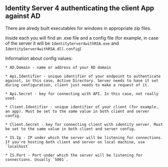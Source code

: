 ## Identity Server 4 authenticating the client App against AD

There are alredy built executables for windows in appropriate zip files.

Inside each you will find an .exe file and a config file (for example, in case of the server it will be `IdentityServer4withRSA.exe` and `IdentityServer4withRSA.dll.config`)

Information about config values:

	* AD.Domain - name or address of your AD domain
	
	* Api.Identifier - unique identifier of your endpoint to authenticate against, in this case, Active Directory. Server needs to have it set during configuration, client just needs to make a request of it.
	
	* Api.Secret - key for connecting with API. In this case, not really used.
	
	* Client.Identifier - unique identifier of your client (for example, an app). Must be set to the same value in both client and server config.
	
	* Client.Secret - key for connecting client with identity server. Must be set to the same value in both client and server config.
	
	* IS.Ip - IP under which the server will be listening for connections. If you're hosting both client and server on local machine, use `localhost`
	
	* IS.Port - Port under which the server will be listening for connections. Usually `5001`.
